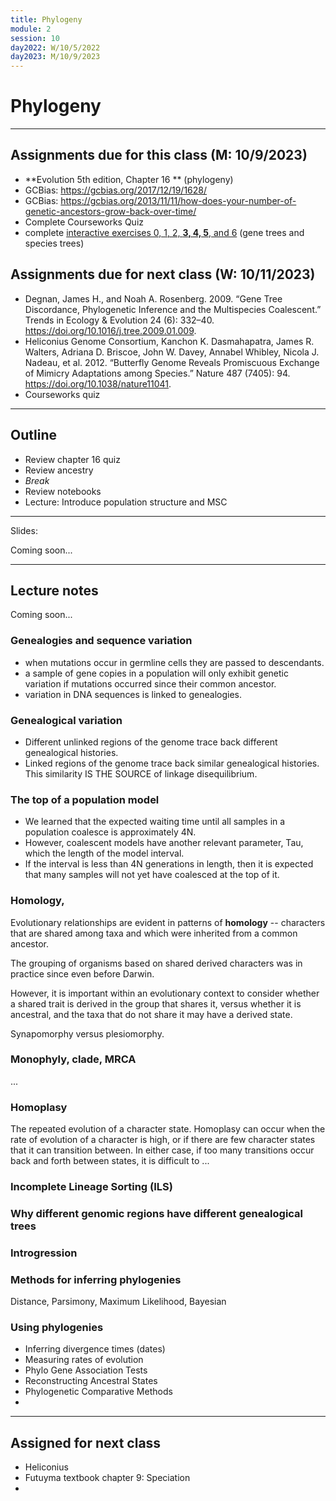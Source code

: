 ```yaml
---
title: Phylogeny
module: 2
session: 10
day2022: W/10/5/2022
day2023: M/10/9/2023
---
```



# Phylogeny

----

## Assignments due for this class (M: 10/9/2023)
- **Evolution 5th edition, Chapter 16 ** (phylogeny)
- GCBias: https://gcbias.org/2017/12/19/1628/
- GCBias: https://gcbias.org/2013/11/11/how-does-your-number-of-genetic-ancestors-grow-back-over-time/
- Complete Courseworks Quiz
- complete [interactive exercises 0, 1, 2, **3, 4, 5**, and 6](https://pinky.eaton-lab.org) (gene trees and species trees)


## Assignments due for next class (W: 10/11/2023)
- Degnan, James H., and Noah A. Rosenberg. 2009. “Gene Tree Discordance, Phylogenetic Inference and the Multispecies Coalescent.” Trends in Ecology & Evolution 24 (6): 332–40. https://doi.org/10.1016/j.tree.2009.01.009.
- Heliconius Genome Consortium, Kanchon K. Dasmahapatra, James R. Walters, Adriana D. Briscoe, John W. Davey, Annabel Whibley, Nicola J. Nadeau, et al. 2012. “Butterfly Genome Reveals Promiscuous Exchange of Mimicry Adaptations among Species.” Nature 487 (7405): 94. https://doi.org/10.1038/nature11041.
- Courseworks quiz
<!-- - Notebook exercise: tree sequences -->
<!-- - Notebook exercise: ABBA-BABA -->
<!-- - Notebook exercise: Fst -->

----

## Outline
- Review chapter 16 quiz
- Review ancestry  <!-- more on GCBias stuff -->
- *Break*
- Review notebooks
- Lecture: Introduce population structure and MSC
<!-- - Lecture: Fst and ABBA-BABA -->
<!-- - Review notebooks -->
<!-- - Discuss articles -->

----

Slides: 

Coming soon...
<!-- - https://docs.google.com/presentation/d/14HKQb9aOMzY3pgdpg8d88YIiL3Oy_JM-pcFohEsxGqU/edit#slide=id.p -->

----

## Lecture notes

Coming soon...

### Genealogies and sequence variation
- when mutations occur in germline cells they are passed to descendants.
- a sample of gene copies in a population will only exhibit genetic variation
if mutations occurred since their common ancestor.
- variation in DNA sequences is linked to genealogies.

### Genealogical variation
- Different unlinked regions of the genome trace back different genealogical
histories.
- Linked regions of the genome trace back similar genealogical histories. This
similarity IS THE SOURCE of linkage disequilibrium. 

### The top of a population model
- We learned that the expected waiting time until all samples in a population
coalesce is approximately 4N. 
- However, coalescent models have another relevant parameter, Tau, which
the length of the model interval.
- If the interval is less than 4N generations in length, then it is expected
that many samples will not yet have coalesced at the top of it.


### Homology, 
Evolutionary relationships are evident in patterns of **homology** -- characters that are shared among taxa and which were inherited from a common ancestor. 

The grouping of organisms based on shared derived characters was in practice since even before Darwin. 

However, it is important within an evolutionary context to consider whether a shared trait is derived in the group that shares it, versus whether it is ancestral, and the taxa that do not share it may have a derived state. 

Synapomorphy versus plesiomorphy.


### Monophyly, clade, MRCA
...


### Homoplasy
The repeated evolution of a character state. Homoplasy can occur when the rate of evolution of a character is high, or if there are few character states that it can transition between. In either case, if too many transitions occur back and forth between states, it is difficult to ...


### Incomplete Lineage Sorting (ILS)


### Why different genomic regions have different genealogical trees


### Introgression


### Methods for inferring phylogenies
Distance, Parsimony, Maximum Likelihood, Bayesian


### Using phylogenies

- Inferring divergence times (dates)
- Measuring rates of evolution
- Phylo Gene Association Tests
- Reconstructing Ancestral States
- Phylogenetic Comparative Methods
- 





----

## Assigned for next class
- Heliconius
- Futuyma textbook chapter 9: Speciation
- 